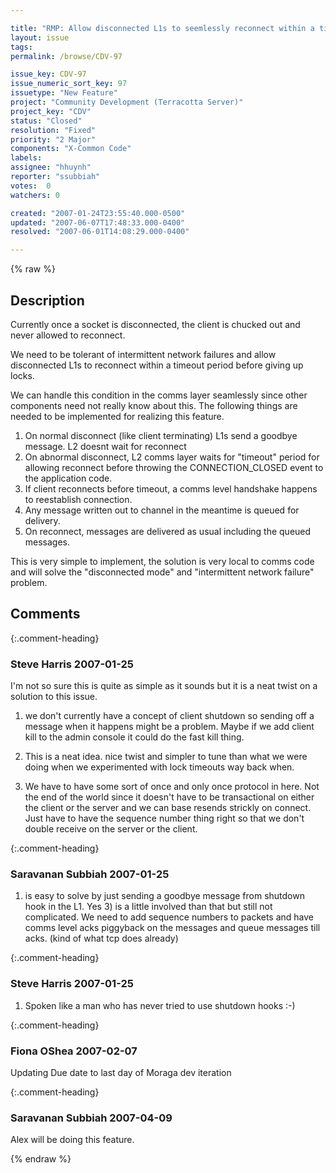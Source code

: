 ```yaml
---

title: "RMP: Allow disconnected L1s to seemlessly reconnect within a timeout period in comms layer to protect against intermittent network outage"
layout: issue
tags: 
permalink: /browse/CDV-97

issue_key: CDV-97
issue_numeric_sort_key: 97
issuetype: "New Feature"
project: "Community Development (Terracotta Server)"
project_key: "CDV"
status: "Closed"
resolution: "Fixed"
priority: "2 Major"
components: "X-Common Code"
labels: 
assignee: "hhuynh"
reporter: "ssubbiah"
votes:  0
watchers: 0

created: "2007-01-24T23:55:40.000-0500"
updated: "2007-06-07T17:48:33.000-0400"
resolved: "2007-06-01T14:08:29.000-0400"

---
```




{% raw %}



## Description

<div markdown="1" class="description">

Currently once a socket is disconnected, the client is chucked out and never allowed to reconnect.

We need to be tolerant of intermittent network failures and allow disconnected L1s to reconnect within a timeout period before giving up locks.

We can handle this condition in the comms layer seamlessly since other components need not really know about this. The following things are needed to be implemented for realizing this feature.
1) On normal disconnect (like client terminating) L1s send a goodbye message. L2 doesnt wait for reconnect
2) On abnormal disconnect, L2 comms layer waits for "timeout" period for allowing reconnect before throwing the CONNECTION\_CLOSED event to the application code.
3) If client reconnects before timeout, a comms level handshake happens to reestablish connection.
4) Any message written out to channel in the meantime is queued for delivery.
5) On reconnect, messages are delivered as usual including the queued messages.

This is very simple to implement, the solution is very local to comms code and will solve the "disconnected mode" and "intermittent network failure"  problem.

</div>

## Comments


{:.comment-heading}
### **Steve Harris** <span class="date">2007-01-25</span>

<div markdown="1" class="comment">

I'm not so sure this is quite as simple as it sounds but it is a neat twist on a solution to this issue.

1)  we don't currently have a concept of client shutdown so sending off a message when it happens might be a problem.
Maybe if we add client kill to the admin console it could do the fast kill thing.

2) This is a neat idea. nice twist and simpler to tune than what we were doing when we experimented with lock timeouts way
back when.

3) We have to have some sort of once and only once protocol in here. Not the end of the world since it doesn't have to be transactional
on either the client or the server and we can base resends strickly on connect. Just have to have the sequence number thing right
so that we don't double receive on the server or the client.

</div>


{:.comment-heading}
### **Saravanan Subbiah** <span class="date">2007-01-25</span>

<div markdown="1" class="comment">

1) is easy to solve by just sending a goodbye message from shutdown hook in the L1.
Yes 3) is a little involved than that but still not complicated.  We need to add sequence numbers to packets and have comms level acks piggyback on the messages and queue messages till acks. (kind of what tcp does already)

</div>


{:.comment-heading}
### **Steve Harris** <span class="date">2007-01-25</span>

<div markdown="1" class="comment">

1) Spoken like a man who has never tried to use shutdown hooks :-)

</div>


{:.comment-heading}
### **Fiona OShea** <span class="date">2007-02-07</span>

<div markdown="1" class="comment">

Updating Due date to last day of Moraga dev iteration

</div>


{:.comment-heading}
### **Saravanan Subbiah** <span class="date">2007-04-09</span>

<div markdown="1" class="comment">

Alex will be doing this feature.

</div>



{% endraw %}
